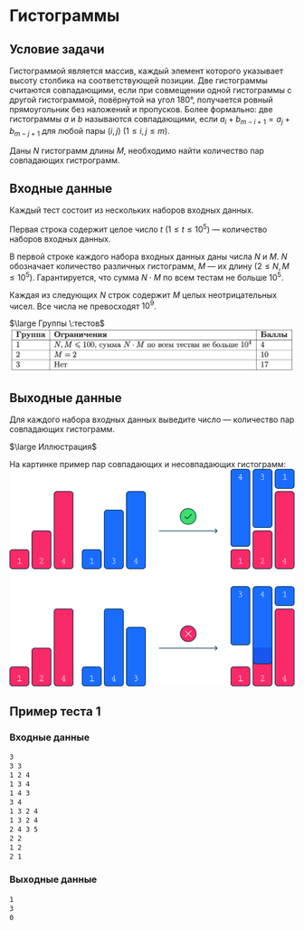 # Гистограммы

## Условие задачи

Гистограммой является массив, каждый элемент которого указывает высоту столбика на соответствующей позиции.
Две гистограммы считаются совпадающими, если при совмещении одной гистограммы с другой гистограммой, повёрнутой на угол 180°, получается ровный прямоугольник без наложений и пропусков. Более формально: две гистограммы $a$ и $b$ называются совпадающими, если $a_i+b_{m-i+1}=a_j+b_{m-j+1}$ для любой пары $(i, j)$ $(1 \le i,j \le m)$.

Даны $N$ гистограмм длины $M$, необходимо найти количество пар совпадающих гистрограмм.

## Входные данные

Каждый тест состоит из нескольких наборов входных данных.

Первая строка содержит целое число $t$ $(1 \le t \le 10^5)$ — количество наборов входных данных.

В первой строке каждого набора входных данных даны числа $N$ и $M$. $N$ обозначает количество различных гистограмм, $M$ — их длину $(2 \le N, M \le 10^5).$ Гарантируется, что сумма $N \cdot M$ по всем тестам не больше $10^5$.

Каждая из следующих $N$ строк содержит $M$ целых неотрицательных чисел. Все числа не превосходят $10^9$.

$\large Группы \:тестов$
![](./image1.png)

## Выходные данные

Для каждого набора входных данных выведите число — количество пар совпадающих гистограмм.

$\large Иллюстрация$

На картинке пример пар совпадающих и несовпадающих гистограмм:
![](./image2.png)

## Пример теста 1

### Входные данные

```
3
3 3
1 2 4
1 3 4
1 4 3
3 4
1 3 2 4
1 3 2 4
2 4 3 5
2 2
1 2
2 1

```

### Выходные данные

```
1
3
0

```